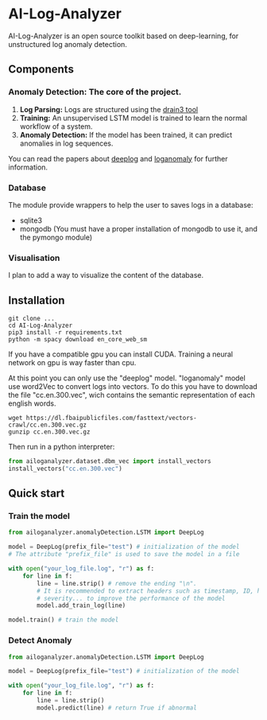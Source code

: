 # AI-Log-Analyzer

AI-Log-Analyzer is an open source toolkit based on deep-learning, for unstructured log anomaly detection.

## Components

### Anomaly Detection: The core of the project.
1. **Log Parsing:** Logs are structured using the [drain3 tool](https://github.com/IBM/Drain3)
2. **Training:** An unsupervised LSTM model is trained to learn the normal workflow of a system.
3. **Anomaly Detection:** If the model has been trained, it can predict anomalies in log sequences.

You can read the papers about [deeplog](https://www.cs.utah.edu/~lifeifei/papers/deeplog.pdf) and [loganomaly](https://www.ijcai.org/proceedings/2019/0658.pdf) for further information.

### Database
The module provide wrappers to help the user to saves logs in a database:
- sqlite3
- mongodb (You must have a proper installation of mongodb to use it, and the pymongo module)

### Visualisation
I plan to add a way to visualize the content of the database.

## Installation
```
git clone ...
cd AI-Log-Analyzer
pip3 install -r requirements.txt
python -m spacy download en_core_web_sm
```

If you have a compatible gpu you can install CUDA. Training a neural network on gpu is way faster than cpu.

At this point you can only use the "deeplog" model. "loganomaly" model use word2Vec to convert logs into vectors. To do this you have to download the file "cc.en.300.vec", wich contains the semantic representation of each english words.

```
wget https://dl.fbaipublicfiles.com/fasttext/vectors-crawl/cc.en.300.vec.gz
gunzip cc.en.300.vec.gz
```

Then run in a python interpreter:
```python
from ailoganalyzer.dataset.dbm_vec import install_vectors
install_vectors("cc.en.300.vec")
```

## Quick start

### Train the model

```python
from ailoganalyzer.anomalyDetection.LSTM import DeepLog

model = DeepLog(prefix_file="test") # initialization of the model
# The attribute "prefix_file" is used to save the model in a file

with open("your_log_file.log", "r") as f:
    for line in f:
        line = line.strip() # remove the ending "\n".
        # It is recommended to extract headers such as timestamp, ID, hostname,
        # severity... to improve the performance of the model
        model.add_train_log(line)

model.train() # train the model
```

### Detect Anomaly
```python
from ailoganalyzer.anomalyDetection.LSTM import DeepLog

model = DeepLog(prefix_file="test") # initialization of the model

with open("your_log_file.log", "r") as f:
    for line in f:
        line = line.strip()
        model.predict(line) # return True if abnormal
```
